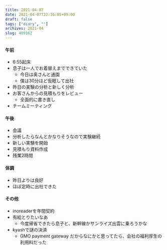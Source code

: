 ```yaml
---
title: 2021-04-07
date: 2021-04-07T22:16:05+09:00
draft: false
tags: ["diary", ""]
archives: 2021-04
slug: 489162
---
```

#### 午前
- 6:55起床
- 息子は一人でお着替えまでできていた
  - 今日は奥さんと通園
  - 僕は30分ほど仮眠して出社
- 昨日の実験の分析と新しく分析
- お客さんからの見積もりをレビュー
  - 全面的に書き直し
- チームミーティング
#### 午後
- 会議
- 分析したらなんとかなりそうなので実験継続
- 新しい実験を開始
- 見積もり資料作成
- 残業2時間
#### 体調
- 昨日よりは良好
- ほぼ定時に出社できた
#### その他
- inoreaderを年間契約
- 有給とりたいなあ
  - 今度帰省できたら息子と、新幹線かサンライズ出雲に乗ろうかな
- kyashで謎の決済
  - GMO payment gateway だからなにかと思ってたら、会社の福利厚生の利用料だった